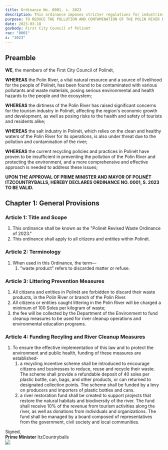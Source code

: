```yaml
---
title: Ordinance No. 0001, s. 2023
description: This ordinance imposes stricter regulations for industries and individuals in Polinét to reduce pollution and contamination of the Polin River.
purpose: TO REDUCE THE POLLUTION AND CONTAMINATION OF THE POLIN RIVER BY IMPOSING STRICTER REGULATIONS ON INDUSTRIES AND INDIVIDUALS THAT DISCHARGE WASTE MATERIALS INTO THE RIVER.
date: 2023-03-18
govbody: First City Council of Polinét
rac: "0001"
s: "2023"
---
```


## Preamble
<p>
<b><span class="text-3xl font-bold">W</span>E</b>, the members of the First City Council of Polinét,

**WHEREAS** the Polin River, a vital natural resource and a source of livelihood for the people of Polinét, has been found to be contaminated with various pollutants and waste materials, posing serious environmental and health hazards to the people and the ecosystem;

**WHEREAS** the dirtiness of the Polin River has raised significant concerns for the tourism industry in Polinét, affecting the region's economic growth and development, as well as posing risks to the health and safety of tourists and residents alike;

**WHEREAS** the salt industry in Polinét, which relies on the clean and healthy waters of the Polin River for its operations, is also under threat due to the pollution and contamination of the river;

**WHEREAS** the current recycling policies and practices in Polinét have proven to be insufficient in preventing the pollution of the Polin River and protecting the environment, and a more comprehensive and effective approach is needed to address these issues;

**UPON THE APPROVAL OF PRIME MINISTER AND MAYOR OF POLINÉT ITZCOUNTRYBALLS, HEREBY DECLARES ORDINANCE NO. 0001, S. 2023 TO BE VALID.**
</p>

## Chapter 1: General Provisions

### Article 1: Title and Scope
<ol class="numeral">
    <li>This ordinance shall be known as the "Polinét Revised Waste Ordinance of 2023."</li>
    <li>This ordinance shall apply to all citizens and entities within Polinét.</li>
</ol>

### Article 2: Terminology
<ol class="numeral">
    <li>When used in this Ordinance, the term—
        <ol class="alpha list-inside">
            <li>"waste product" refers to discarded matter or refuse.</li>
        </ol>
    </li>
</ol>

### Article 3: Littering Prevention Measures
<ol class="numeral">
	<li>All citizens and entities in Polinét are forbidden to discard their waste products, in the Polin River or branch of the Polin River.</li>
	<li>All citizens or entities caught littering in the Polin River will be charged a minimum of 100 Soles per kilogram of waste;</li>
	<li>the fee will be collected by the Department of the Environment to fund cleanup measures to be used for river cleanup operations and environmental education programs.</li>
</ol>

### Article 4: Funding Recyling and River Cleanup Measures
<ol class="numeral">
	<li>To ensure the effective implementation of this law and to protect the environment and public health, funding of these measures are established-
		<ol class="alpha list-inside">
			<li>a recycling incentive scheme shall be introduced to encourage citizens and businesses to reduce, reuse and recycle their waste. The scheme shall provide a refundable deposit of 40 soles per plastic bottle, can, bags, and other products, or can returned to designated collection points. The scheme shall be funded by a levy on producers and importers of plastic bottles and cans.</li>
			<li>a river restoration fund shall be created to support projects that restore the natural habitats and biodiversity of the river. The fund shall receive 10% of the revenue from tourism activities along the river, as well as donations from individuals and organizations. The fund shall be managed by a board composed of representatives from the government, civil society and local communities.</li>
		</ol>
	</li>
</ol>

<div class="grid text-right">
    Signed,
    <div class="block">
        <b>Prime Minister</b> ItzCountryballs<br>
        <img src="/assets/img/Itz-sig.png" class="h-12 w-auto float-right block">
    </div>
</div>